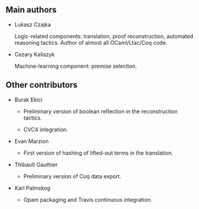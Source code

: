 Main authors
------------

* Lukasz Czajka

    Logic-related components: translation, proof reconstruction,
    automated reasoning tactics. Author of almost all OCaml/Ltac/Coq
    code.

* Cezary Kaliszyk

    Machine-learning component: premise selection.

Other contributors
------------------

* Burak Ekici

    * Preliminary version of boolean reflection in the reconstruction
      tactics.

    * CVC4 integration.

* Evan Marzion

    * First version of hashing of lifted-out terms in the translation.

* Thibault Gauthier

    * Preliminary version of Coq data export.

* Karl Palmskog

    * Opam packaging and Travis continuous integration.
